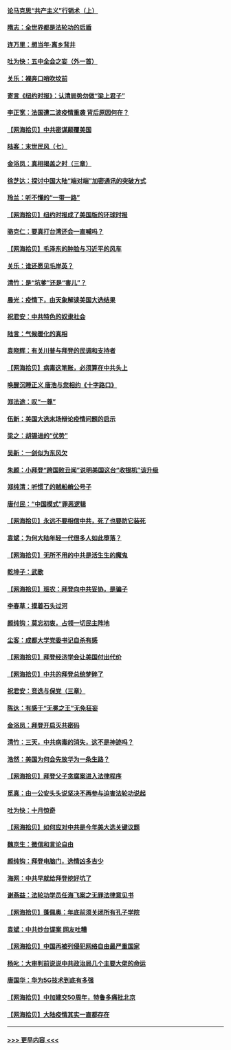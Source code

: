 #### [论马克思“共产主义”行销术（上）](../pages/nsc993/n12510217.md?t=10302003) 
#### [隋志：全世界都是法轮功的后盾](../pages/nsc993/n12510636.md?t=10302003) 
#### [连万里：想当年‧离乡背井](../pages/nsc993/n12510623.md?t=10302003) 
#### [吐为快：五中全会之妄（外一首）](../pages/nsc993/n12510470.md?t=10302003) 
#### [关乐：裸奔口哨吹坟前](../pages/nsc993/n12510403.md?t=10302003) 
#### [寄言《纽约时报》：认清局势勿做“梁上君子”](../pages/nsc993/n12510042.md?t=10302003) 
#### [李正宽：法国遭二波疫情重袭 背后原因何在？](../pages/nsc993/n12509971.md?t=10302003) 
#### [【网海拾贝】中共密谋颠覆美国](../pages/nsc993/n12509816.md?t=10302003) 
#### [陆客：末世民风（七）](../pages/nsc993/n12507822.md?t=10302003) 
#### [金浴凤：真相揭盖之时（三章）](../pages/nsc993/n12507804.md?t=10302003) 
#### [徐芝达：探讨中国大陆“端对端”加密通讯的突破方式](../pages/nsc993/n12507682.md?t=10302003) 
#### [玲兰：听不懂的“一带一路”](../pages/nsc993/n12507669.md?t=10302003) 
#### [【网海拾贝】纽约时报成了美国版的环球时报](../pages/nsc993/n12507053.md?t=10302003) 
#### [骆克仁：要真打台湾还会一直喊吗？](../pages/nsc993/n12506843.md?t=10302003) 
#### [【网海拾贝】毛泽东的肿脸与习近平的风车](../pages/nsc993/n12504537.md?t=10302003) 
#### [关乐：谁还愿见毛岸英？](../pages/nsc993/n12503866.md?t=10302003) 
#### [清竹：是“坑爹”还是“害儿”？](../pages/nsc993/n12503034.md?t=10302003) 
#### [晨光：疫情下，由天象解读美国大选结果](../pages/nsc993/n12502536.md?t=10302003) 
#### [祝君安：中共特色的奴隶社会](../pages/nsc993/n12501529.md?t=10302003) 
#### [陆言：气候暖化的真相](../pages/nsc993/n12501183.md?t=10302003) 
#### [袁晓辉：有关川普与拜登的民调和支持者](../pages/nsc993/n12500433.md?t=10302003) 
#### [【网海拾贝】病毒这笔账，必须算在中共头上](../pages/nsc993/n12500320.md?t=10302003) 
#### [唤醒沉睡正义 唐浩与您相约《十字路口》](../pages/nsc993/n12497980.md?t=10302003) 
#### [郑法途：叹“一尊”](../pages/nsc993/n12498837.md?t=10302003) 
#### [伍新：美国大选末场辩论疫情问题的启示](../pages/nsc993/n12498829.md?t=10302003) 
#### [梁之：胡锡进的“优势”](../pages/nsc993/n12498780.md?t=10302003) 
#### [吴新：一剑似为东风欠](../pages/nsc993/n12498772.md?t=10302003) 
#### [朱颜：小拜登“跨国败丑闻”说明美国这台“收银机”该升级](../pages/nsc993/n12498731.md?t=10302003) 
#### [郑纯清：听惯了的贼船艄公号子](../pages/nsc993/n12498721.md?t=10302003) 
#### [唐付民：“中国模式”罪恶逻辑](../pages/nsc993/n12498310.md?t=10302003) 
#### [【网海拾贝】永远不要相信中共，死了也要防它装死](../pages/nsc993/n12498162.md?t=10302003) 
#### [袁斌：为何大陆年轻一代很多人如此堕落？](../pages/nsc993/n12495696.md?t=10302003) 
#### [【网海拾贝】无所不用的中共是活生生的魔鬼](../pages/nsc993/n12495621.md?t=10302003) 
#### [乾坤子：武歌](../pages/nsc993/n12493391.md?t=10302003) 
#### [【网海拾贝】班农：拜登向中共妥协，是骗子](../pages/nsc993/n12492877.md?t=10302003) 
#### [李春草：摸着石头过河](../pages/nsc993/n12491121.md?t=10302003) 
#### [颜纯钩：莫忘初衷，占领一切民主阵地](../pages/nsc993/n12490965.md?t=10302003) 
#### [尘客：成都大学党委书记自杀有感](../pages/nsc993/n12490950.md?t=10302003) 
#### [【网海拾贝】拜登经济学会让美国付出代价](../pages/nsc993/n12489662.md?t=10302003) 
#### [【网海拾贝】中共的拜登总统梦碎了](../pages/nsc993/n12487896.md?t=10302003) 
#### [祝君安：竞选与保党（三章）](../pages/nsc993/n12487258.md?t=10302003) 
#### [陈达：有感于“无冕之王”无免狂妄](../pages/nsc993/n12485133.md?t=10302003) 
#### [金浴凤：拜登开启灭共密码](../pages/nsc993/n12485125.md?t=10302003) 
#### [清竹：三天，中共病毒的消失，这不是神迹吗？](../pages/nsc993/n12485027.md?t=10302003) 
#### [浩然：美国为何会先放华为一条生路？](../pages/nsc993/n12484997.md?t=10302003) 
#### [【网海拾贝】拜登父子贪腐案进入法律程序](../pages/nsc993/n12484957.md?t=10302003) 
#### [觅真：由一公安头头说坚决不再参与迫害法轮功说起](../pages/nsc993/n12484212.md?t=10302003) 
#### [吐为快：十月惊奇](../pages/nsc993/n12484172.md?t=10302003) 
#### [【网海拾贝】如何应对中共是今年美大选关键议题](../pages/nsc993/n12483755.md?t=10302003) 
#### [魏京生：微信和言论自由](../pages/nsc993/n12483372.md?t=10302003) 
#### [颜纯钩：拜登电脑门，选情凶多吉少](../pages/nsc993/n12482666.md?t=10302003) 
#### [海网：中共早就给拜登挖好坑了](../pages/nsc993/n12482660.md?t=10302003) 
#### [谢燕益：法轮功学员任海飞案之无罪法律意见书](../pages/nsc993/n12482512.md?t=10302003) 
#### [【网海拾贝】蓬佩奥：年底前须关闭所有孔子学院](../pages/nsc993/n12482443.md?t=10302003) 
#### [袁斌：中共炒台谍案 网友吐糟](../pages/nsc993/n12481564.md?t=10302003) 
#### [【网海拾贝】中国再被列侵犯网络自由最严重国家](../pages/nsc993/n12479643.md?t=10302003) 
#### [杨叱：大审判前说说中共政治局几个主要大佬的命运](../pages/nsc993/n12477527.md?t=10302003) 
#### [唐国华：华为5G技术到底有多强](../pages/nsc993/n12477483.md?t=10302003) 
#### [【网海拾贝】中加建交50周年，特鲁多痛批北京](../pages/nsc993/n12476892.md?t=10302003) 
#### [【网海拾贝】大陆疫情其实一直都存在](../pages/nsc993/n12473948.md?t=10302003) 

----
#### [ >>> 更早内容 <<< ](../indexes/nsc993-earlier.md)
